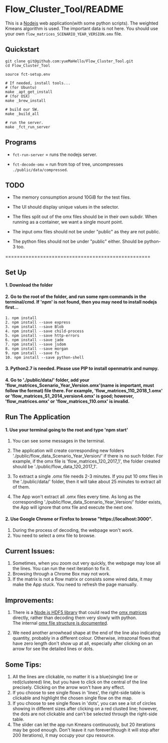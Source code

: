 # Flow_Cluster_Tool/README


This is a [Nodejs](https://docs.npmjs.com/getting-started/installing-node)
web application(with some python scripts). The weighted
Kmeans algorithm is used. The important data is not
here. You should use your own
``flow_matrices_SCENARIO_YEAR_VERSION.omx`` file.

## Quickstart

```
git clone git@github.com:yueMaHello/Flow_Cluster_Tool.git
cd Flow_Cluster_Tool

source fct-setup.env

# If needed, install tools...
# (for Ubuntu)
make _apt_get_install
# (for OSX)
make _brew_install

# build our SW.
make _build_all

# run the server.
make _fct_run_server
```

Programs
--------------------------------------------------

- ``fct-run-server`` = runs the nodejs server.

- ``fct-decode-omx`` = run from top of tree, uncompresses ``./public/data/compressed``.


TODO
--------------------------------------------------

- The memory consumption around 10GiB for the test files.

- The UI should display unique values in the selector.

- The files split out of the omx files should be in their own subdir.
  When running as a container, we want a single mount point.
  
- The input omx files should not be under "public" as they are not public.

- The python files should not be under "public" either.
  Should be python-3 too.


==================================================

## Set Up

#### 1. Download the folder

#### 2. Go to the root of the folder, and run some npm commands in the terminal/cmd. If 'npm' is not found, then you may need to install nodejs first...

    1. npm install
    2. npm install --save express
    3. npm install --save Blob
    4. npm install --save child-process
    5. npm install --save http-errors
    6. npm install --save jade
    7. npm install --save jsdom
    8. npm install --save morgan
    9. npm install --save fs
    10. npm install --save python-shell
       
#### 3. Python2.7 is needed. Please use PIP to install openmatrix and numpy.

#### 4. Go to './public/data/' folder, add your 'flow_matrices_Scenario_Year_Version.omx'(name is important, must follow the format) file there. For example, 'flow_matrices_110_2018_1.omx' or 'flow_matrices_S1_2014_version4.omx' is good; however, 'flow_matrices.omx' or 'flow_matrices_110.omx' is invalid.

## Run The Application

#### 1. Use your terminal going to the root and type 'npm start'

1. You can see some messages in the terminal.

2. The application will create corresponding new folders
   './public/flow_data_Scenario_Year_Version/' if there is
   no such folder. For example, if the omx file is
   'flow_matrices_120_2017_1', the folder created should be
   './public/flow_data_120_2017_1'.

3. To extract a single .omx file needs 2-3 minutes. If you
   put 10 omx files in the './public/data/' folder, then it
   will take about 25 minutes to extract all of them.

4. The App won't extract all .omx files every time. As long
   as the corresponding
   './public/flow_data_Scenario_Year_Version/' folder
   exists, the App will ignore that omx file and execute the
   next one.

#### 2. Use Google Chrome or Firefox to browse "https://localhost:3000".

1. During the process of decoding, the webpage won't work.
2. You need to select a omx file to browse.
    
## Current Issues:

1. Sometimes, when you zoom out very quickly, the webpage may lose all the lines. You can run the next iteration to fix it.
2. Browsing through a Chrome Box may not work.
3. If the matrix is not a flow matrix or consists some wired data, it may make the App stuck. You need to refresh the page manually. 

## Improvements:
1. There is a [Node.js HDF5 library](https://www.npmjs.com/package/hdf5) that could read the [omx matrices](https://github.com/osPlanning/omx) directly, rather than decoding them very slowly with python.  
The internal [omx file structure is documented](https://github.com/osPlanning/omx/wiki/Specification).

2. We need another arrowhead shape at the end of the line also indicating quantity, probably in a different colour. Otherwise, intrazonal flows that have zero length don't show up at all, especially after
clicking on an arrow for see the detailed lines or dots. 

## Some Tips:

1. All the lines are clickable, no matter it is a blue(single) line or red(clustered) line, but you have to click on the central of the line precisely. Clicking on the arrow won't have any effect.
2. If you choose to see single flows in 'lines', the right-side table is clickable and highlight the chosen single flow on the map.
3. If you choose to see single flows in 'dots', you can see a lot of circles showing in different sizes after clicking on a red clusted line; however, the dots are not clickable and can't be selected through the right-side table.
4. The slider can let the app run Kmeans continuously, but 20 iterations may be good enough. Don't leave it run forever(though it will stop after 200 iterations), it may occupy your cpu resource.
